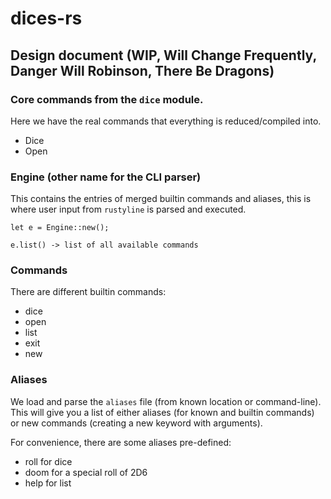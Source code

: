 # dices-rs

## Design document (WIP, Will Change Frequently, Danger Will Robinson, There Be Dragons)

### Core commands from the `dice` module.

Here we have the real commands that everything is reduced/compiled into.

- Dice
- Open

### Engine (other name for the CLI parser)

This contains the entries of merged builtin commands and aliases, this is where user input from `rustyline` is parsed
and executed.

    let e = Engine::new();

    e.list() -> list of all available commands

### Commands

There are different builtin commands:

- dice
- open
- list
- exit
- new

### Aliases

We load and parse the `aliases` file (from known location or command-line). This will give you a list of either
aliases (for known and builtin commands) or new commands (creating a new keyword with arguments).

For convenience, there are some aliases pre-defined:

- roll for dice
- doom for a special roll of 2D6
- help for list
